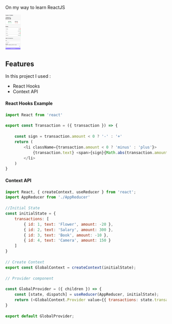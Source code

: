 On my way to learn ReactJS


<img src="result.PNG" width="48">

## Features

In this project I used :

* React Hooks
* Context API

#### React Hooks Example

```javascript
import React from 'react'

export const Transaction = ({ transaction }) => {

    const sign = transaction.amount < 0 ? '-' : '+'
    return (
        <li className={transaction.amount < 0 ? 'minus' : 'plus'}>
            {transaction.text} <span>{sign}{Math.abs(transaction.amount)}</span><button className="delete-btn">x</button>
        </li>
    )
}
```
#### Context API

```javascript
import React, { createContext, useReducer } from 'react';
import AppReducer from './AppReducer'

//Initial State
const initialState = {
    transactions: [
        { id: 1, text: 'Flower', amount: -20 },
        { id: 2, text: 'Salary', amount: 300 },
        { id: 3, text: 'Book', amount: -10 },
        { id: 4, text: 'Camera', amount: 150 }
    ]
}

// Create Context
export const GlobalContext = createContext(initialState);

// Provider component

const GlobalProvider = ({ children }) => {
    const [state, dispatch] = useReducer(AppReducer, initialState);
    return (<GlobalContext.Provider value={{ transactions: state.transactions }}>{children}</GlobalContext.Provider>)
}

export default GlobalProvider;
```

